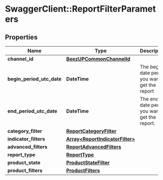 # SwaggerClient::ReportFilterParameters

## Properties
Name | Type | Description | Notes
------------ | ------------- | ------------- | -------------
**channel_id** | [**BeezUPCommonChannelId**](BeezUPCommonChannelId.md) |  | [optional] 
**begin_period_utc_date** | **DateTime** | The begin date period you want to get the report | 
**end_period_utc_date** | **DateTime** | The end date period you want to get the report. | 
**category_filter** | [**ReportCategoryFilter**](ReportCategoryFilter.md) |  | [optional] 
**indicator_filters** | [**Array&lt;ReportIndicatorFilter&gt;**](ReportIndicatorFilter.md) |  | [optional] 
**advanced_filters** | [**ReportAdvancedFilters**](ReportAdvancedFilters.md) |  | 
**report_type** | [**ReportType**](ReportType.md) |  | 
**product_state** | [**ProductStateFilter**](ProductStateFilter.md) |  | [optional] 
**product_filters** | [**ProductFilters**](ProductFilters.md) |  | [optional] 



